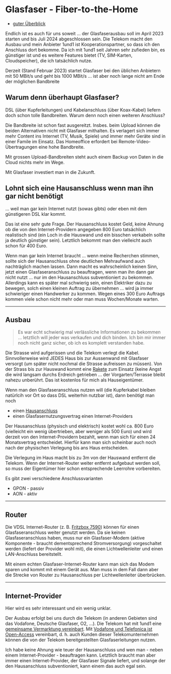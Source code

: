 # Glasfaser - Fiber-to-the-Home

* [guter Überblick](https://www.youtube.com/watch?v=RydpctjoNDo)

Endlich ist es auch für uns soweit ... der Glasfaserausbau soll im April 2023 starten und bis Juli 2024 abgeschlossen sein. Die Telekom macht den Ausbau und mein Anbieter 1und1 ist Kooperationspartner, so dass ich den Anschluss dort bekomme. Da ich mit 1und1 seit Jahren sehr zufieden bin, es günstiger ist und es weitere Features bietet (TV, SIM-Karten, Cloudspeicher), die ich tatsächlich nutze.

Derzeit (Stand Februar 2023) startet Glasfaser bei den üblichen Anbietern mit 50 MBit/s und geht bis 1000 MBit/s ... ist aber noch lange nicht am Ende der möglichen Bandbreite

## Warum denn überhaupt Glasfaser?

DSL (über Kupferleitungen) und Kabelanschluss (über Koax-Kabel) liefern doch schon tolle Bandbreiten. Warum denn noch einen weiteren Anschluss?

Die Bandbreite ist schon fast ausgereitzt. Insbes. beim Upload können die beiden Alternativen nicht mit Glasfaser mithalten. Es verlagert sich immer mehr Content ins Internet (TV, Musik, Spiele) und immer mehr Geräte sind in einer Famile im Einsatz. Das Homeoffice erfordert bei Remote-Video-Übertragungen eine hohe Bandbreite.

Mit grossen Upload-Bandbreiten steht auch einem Backup von Daten in die Cloud nichts mehr im Wege.

Mit Glasfaser investiert man in die Zukunft.

## Lohnt sich eine Hausanschluss wenn man ihn gar nicht benötigt

... weil man gar kein Internet nutzt (sowas gibts) oder eben mit dem günstigeren DSL klar kommt.

Das ist eine sehr gute Frage. Der Hausanschluss kostet Geld, keine Ahnung ob die von den Internet-Providern angegeben 800 Euro tatsächlich realistisch sind (ein Loch in die Hauswand und ein bisschen verkabeln sollte ja deutlich günstiger sein). Letztlich bekommt man den vielleicht auch schon für 400 Euro.

Wenn man gar kein Internet braucht ... wenn meine Recherchen stimmen, sollte sich der Hausanschluss ohne deutlichen Mehraufwand auch nachträglich machen lassen. Dann macht es wahrscheinlich keinen Sinn, jetzt einen Glasfaseranschluss zu beauftragen, wenn man ihn dann gar nicht nutzt ... nur im den Hausanschluss subventioniert zu bekommen. Allerdings kann es später mal schwierig sein, einen Elektriker dazu zu bewegen, solch einen kleinen Auftrag zu übernehmen ... wird ja immer schwieriger einen Handwerker zu kommen. Wegen eines 300 Euro Auftrags kommen viele schon nicht mehr oder man muss Wochen/Monate warten.

---

## Ausbau

> Es war echt schwierig mal verlässliche Informationen zu bekommen ... letztlich will jeder was verkaufen und dich binden. Ich bin mir immer noch nicht ganz sicher, ob ich es komplett verstanden habe.

Die Strasse wird aufgerissen und die Telekom verlegt die Kabel. Sinnvollerweise wird JEDES Haus bis zur Aussenwand mit Glasfaser versorgt (um später nicht nochmal die Strasse aufreissen zu müssen). Von der Strass bis zur Hauswand kommt eine [Rakete](https://www.youtube.com/watch?v=2VyOgErAKj8) zum Einsatz (keine Angst die wird langsam durchs Erdreich getrieben ... der Vorgarten/Terrasse bleibt nahezu unberührt. Das ist kostenlos für mich als Hauseigentümer.

Wenn man den Glasfaseranschluss nutzen will (die Kupferkabel bleiben natürlcih vor Ort so dass DSL weiterhin nutzbar ist), dann benötigt man noch

* einen [Hausanschluss](https://www.youtube.com/watch?v=RydpctjoNDo)
* einen Glasfasernutzungsvertrag einen Internet-Providers

Der Hausanschluss (physisch und elektrisch) kostet wohl ca. 800 Euro (vielleicht ein wenig übertrieben, aber weniger als 500 Euro) und wird derzeit von den Internet-Providern bezahlt, wenn man sich für einen 24 Monatsvertrag entscheidet. Hierfür kann man sich scheinbar auch noch nach der physischen Verlegung bis ans Haus entscheiden.

Die Verlegung im Haus macht bis zu 3m von der Hauswand entfernt die Telekom. Wenn der Internet-Router weiter entfernt aufgebaut werden soll, so muss der Eigentümer hier schon entsprechende Leerrohre vorbereiten.

Es gibt zwei verschiedene Anschlussvarianten

* GPON - passiv
* AON - aktiv


---

## Router

Die VDSL Internet-Router (z. B. [Fritzbox 7590](heimnetzwerk.md)) können für einen Glasfaseranschluss weiter genutzt werden. Da sie keinen Glasfaseranschluss haben, muss nur ein Glasfaser-Modem (aktive Komponente - braucht dementsprechend Stromversorgung) vorgeschaltet werden (liefert der Provider wohl mit), die einen Lichtwellenleiter und einen LAN-Anschluss bereitstellt.

Mit einem echten Glasfaser-Internet-Router kann man sich das Modem sparen und kommt mit einem Gerät aus. Man muss in dem Fall dann aber die Strecke von Router zu Hausanschluss per Lichtwellenleiter überbrücken.

---

## Internet-Provider

Hier wird es sehr interessant und ein wenig unklar.

Der Ausbau erfolgt bei uns durch die Telekom (in anderen Gebieten sind das Vodafone, Deutsche Glasfaser, O2, ...). Die Telekom hat mit 1und1 eine [gemeinsame Vermarktung vereinbart](https://www.telekom.com/de/medien/medieninformationen/detail/glasfaser-1und1-nutzt-netz-der-telekom-648622). Mit [Vodafone und Telefonica ist Open-Access](https://www.telekom.com/de/medien/medieninformationen/detail/telekom-und-vodafone-einigen-sich-auf-details-zur-glasfasernutzung-1009512) vereinbart, d. h. auch Kunden dieser Telekomunternehmen können die von der Telekom bereitgestellten Glasfaserleitungen nutzen.

Ich habe keine Ahnung wie teuer der Hausanschluss und wen man - neben einem Internet-Provider - beauftragen kann. Letztlich braucht man aber immer einen Internet-Provider, der Glasfaser Signale liefert, und solange der den Hausanschluss subventioniert, kann einem das auch egal sein.